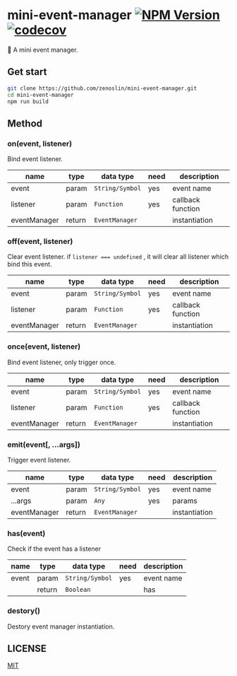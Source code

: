 # mini-event-manager [![NPM Version][npm-image]][npm-url] [![codecov][codecov-image]][codecov-url]

[npm-image]: https://img.shields.io/npm/v/mini-event-manager
[npm-url]:https://www.npmjs.com/package/mini-event-manager
[codecov-image]: https://codecov.io/gh/zenoslin/mini-event-manager/branch/master/graph/badge.svg 
[codecov-url]: https://codecov.io/gh/zenoslin/mini-event-manager

:satellite: A mini event manager.

## Get start

```bash
git clone https://github.com/zenoslin/mini-event-manager.git
cd mini-event-manager
npm run build
```

## Method 

### on(event, listener)

Bind event listener.

| name         | type   | data type       | need | description       |
| ------------ | ------ | --------------- | ---- | ----------------- |
| event        | param  | `String/Symbol` | yes  | event name        |
| listener     | param  | `Function`      | yes  | callback function |
| eventManager | return | `EventManager`  |      | instantiation     |

### off(event, listener)

Clear event listener. if  `listener === undefined` , it will clear all listener which bind this event.

| name         | type   | data type       | need | description       |
| ------------ | ------ | --------------- | ---- | ----------------- |
| event        | param  | `String/Symbol` | yes  | event name        |
| listener     | param  | `Function`      | yes  | callback function |
| eventManager | return | `EventManager`  |      | instantiation     |

### once(event, listener)

Bind event listener, only trigger once.

| name         | type   | data type       | need | description       |
| ------------ | ------ | --------------- | ---- | ----------------- |
| event        | param  | `String/Symbol` | yes  | event name        |
| listener     | param  | `Function`      | yes  | callback function |
| eventManager | return | `EventManager`  |      | instantiation     |

### emit(event[, ...args])

Trigger event listener.

| name         | type   | data type       | need | description   |
| ------------ | ------ | --------------- | ---- | ------------- |
| event        | param  | `String/Symbol` | yes  | event name    |
| ...args      | param  | `Any`           | yes  | params        |
| eventManager | return | `EventManager`  |      | instantiation |

### has(event)

Check if the event has a listener

| name  | type   | data type       | need | description |
| ----- | ------ | --------------- | ---- | ----------- |
| event | param  | `String/Symbol` | yes  | event name  |
|       | return | `Boolean`       |      | has         |

### destory()

Destory event manager instantiation.

## LICENSE
[MIT](LICENSE)